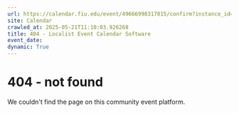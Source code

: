 ```yaml
---
url: https://calendar.fiu.edu/event/49666998317015/confirm?instance_id=49666998318040&return=https%3A%2F%2Fcalendar.fiu.edu%2F
site: Calendar
crawled_at: 2025-05-21T11:10:03.926268
title: 404 - Localist Event Calendar Software
event_date: 
dynamic: True
---
```


# 404 - not found
We couldn't find the page on this community event platform.
